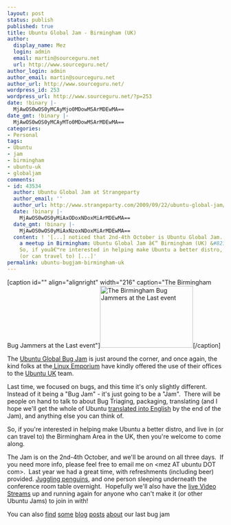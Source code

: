 ```yaml
---
layout: post
status: publish
published: true
title: Ubuntu Global Jam - Birmingham (UK)
author:
  display_name: Mez
  login: admin
  email: martin@sourceguru.net
  url: http://www.sourceguru.net/
author_login: admin
author_email: martin@sourceguru.net
author_url: http://www.sourceguru.net/
wordpress_id: 253
wordpress_url: http://www.sourceguru.net/?p=253
date: !binary |-
  MjAwOS0wOS0yMCAyMjo0MDowMSArMDEwMA==
date_gmt: !binary |-
  MjAwOS0wOS0yMCAyMTo0MDowMSArMDEwMA==
categories:
- Personal
tags:
- Ubuntu
- jam
- birmingham
- ubuntu-uk
- globaljam
comments:
- id: 43534
  author: Ubuntu Global Jam at Strangeparty
  author_email: ''
  author_url: http://www.strangeparty.com/2009/09/22/ubuntu-global-jam/
  date: !binary |-
    MjAwOS0wOS0yMiAxODoxNDoxMiArMDEwMA==
  date_gmt: !binary |-
    MjAwOS0wOS0yMiAxNzoxNDoxMiArMDEwMA==
  content: ! '[...] noticed that 2nd-4th October is Ubuntu Global Jam. There is actually
    a meetup in Birmingham: Ubuntu Global Jam â€“ Birmingham (UK) &#8211; Source Guru
    So, if youâ€™re interested in helping make Ubuntu a better distro, and live in
    (or can travel to) [...]'
permalink: ubuntu-bugjam-birmingham-uk
---
```

<p>[caption id="" align="alignright" width="216" caption="The Birmingham Bug Jammers at the Last event"]<img title="Jammers hard at work" src="http://blog.daviey.com/wp-content/uploads/2009/02/gbj-08-birmingham.jpg" alt="The Birmingham Bug Jammers at the Last event" width="216" height="144" />[/caption]</p>
<p>The <a href="https://wiki.ubuntu.com/UbuntuGlobalJam">Ubuntu Global Bug Jam</a> is just around the corner, and once again, the kind folks at the<a href="http://linuxemporium.co.uk/"> Linux Emporium</a> have kindly offered the use of their offices to the <a href="http://www.ubuntu-uk.org">Ubuntu UK</a> team.</p>
<p>Last time, we focused on bugs, and this time it's only slightly different.  Instead of it being a "Bug Jam" - it's just going to be a "Jam".  There will be people on hand to talk to about Bug Triaging, packaging, translating (and I hope we'll get the whole of Ubuntu <a href="https://translations.edge.launchpad.net/ubuntu/karmic/+lang/en_GB">translated into English</a> by the end of the Jam), and anything else you can think of.</p>
<p>So, if you're interested in helping make Ubuntu a better distro, and live in (or can travel to) the Birmingham Area in the UK, then you're welcome to come along.</p>
<p>The Jam is on the 2nd-4th October, and we'll be around on all three days.  If you need more info, please feel free to email me on &lt;mez AT ubuntu DOT com&gt;.  Last year we had a great time, with refreshments (including beer) provided. <a href="http://mooney.wibbleh.com/images/ubj_penguinjuggling_resized.JPG">Juggling penguins</a>, and one person sleeping underneath the conference room table overnight.  Hopefully we'll also have the <a href="http://blog.glock.co.za/global-bug-jam-2009-south-africa">live Video Streams</a> up and running again for anyone who can't make it (or other Ubuntu Jams) to join in with!</p>
<p>You can also <a href="http://joshh.co.uk/index.php/2009/02/21/global-bug-jam/">find</a> <a href="http://blog.zrmt.com/2009/02/21/ubuntu-global-bugjam/">some</a> <a href="http://mooney.wibbleh.com/index.php?entry=entry090221-135028">blog</a> <a href="http://blog.daviey.com/ubuntu/ubuntu-uk-community-bug-jam-09.html">posts</a> <a href="http://mooney.wibbleh.com/index.php?entry=entry090222-130407">about</a> our last bug jam</p>
